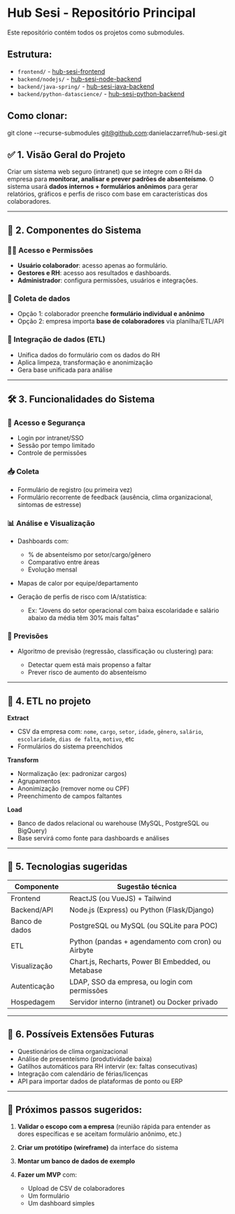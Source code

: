 # Hub Sesi - Repositório Principal

Este repositório contém todos os projetos como submodules.

## Estrutura:
- `frontend/` - [hub-sesi-frontend](https://github.com/danielaczarref/hub-sesi-frontend)
- `backend/nodejs/` - [hub-sesi-node-backend](https://github.com/danielaczarref/hub-sesi-node-backend)
- `backend/java-spring/` - [hub-sesi-java-backend](https://github.com/danielaczarref/hub-sesi-java-backend)
- `backend/python-datascience/` - [hub-sesi-python-backend](https://github.com/danielaczarref/hub-sesi-python-backend)

## Como clonar:
git clone --recurse-submodules git@github.com:danielaczarref/hub-sesi.git


## ✅ **1. Visão Geral do Projeto**

Criar um sistema web seguro (intranet) que se integre com o RH da empresa para **monitorar, analisar e prever padrões de absenteísmo**. O sistema usará **dados internos + formulários anônimos** para gerar relatórios, gráficos e perfis de risco com base em características dos colaboradores.

---

## 🧩 **2. Componentes do Sistema**

### 🧑‍💼 Acesso e Permissões

* **Usuário colaborador**: acesso apenas ao formulário.
* **Gestores e RH**: acesso aos resultados e dashboards.
* **Administrador**: configura permissões, usuários e integrações.

### 📝 Coleta de dados

* Opção 1: colaborador preenche **formulário individual e anônimo**
* Opção 2: empresa importa **base de colaboradores** via planilha/ETL/API

### 🔄 Integração de dados (ETL)

* Unifica dados do formulário com os dados do RH
* Aplica limpeza, transformação e anonimização
* Gera base unificada para análise

---

## 🛠️ **3. Funcionalidades do Sistema**

### 🔐 Acesso e Segurança

* Login por intranet/SSO
* Sessão por tempo limitado
* Controle de permissões

### 📥 Coleta

* Formulário de registro (ou primeira vez)
* Formulário recorrente de feedback (ausência, clima organizacional, sintomas de estresse)

### 📊 Análise e Visualização

* Dashboards com:

  * % de absenteísmo por setor/cargo/gênero
  * Comparativo entre áreas
  * Evolução mensal
* Mapas de calor por equipe/departamento
* Geração de perfis de risco com IA/statística:

  * Ex: “Jovens do setor operacional com baixa escolaridade e salário abaixo da média têm 30% mais faltas”

### 🧠 Previsões

* Algoritmo de previsão (regressão, classificação ou clustering) para:

  * Detectar quem está mais propenso a faltar
  * Prever risco de aumento do absenteísmo

---

## 🔄 **4. ETL no projeto**

**Extract**

* CSV da empresa com: `nome`, `cargo`, `setor`, `idade`, `gênero`, `salário`, `escolaridade`, `dias de falta`, `motivo`, etc
* Formulários do sistema preenchidos

**Transform**

* Normalização (ex: padronizar cargos)
* Agrupamentos
* Anonimização (remover nome ou CPF)
* Preenchimento de campos faltantes

**Load**

* Banco de dados relacional ou warehouse (MySQL, PostgreSQL ou BigQuery)
* Base servirá como fonte para dashboards e análises

---

## 🧰 **5. Tecnologias sugeridas**

| Componente     | Sugestão técnica                                   |
| -------------- | -------------------------------------------------- |
| Frontend       | ReactJS (ou VueJS) + Tailwind                      |
| Backend/API    | Node.js (Express) ou Python (Flask/Django)         |
| Banco de dados | PostgreSQL ou MySQL (ou SQLite para POC)           |
| ETL            | Python (pandas + agendamento com cron) ou Airbyte  |
| Visualização   | Chart.js, Recharts, Power BI Embedded, ou Metabase |
| Autenticação   | LDAP, SSO da empresa, ou login com permissões      |
| Hospedagem     | Servidor interno (intranet) ou Docker privado      |

---

## 🔮 **6. Possíveis Extensões Futuras**

* Questionários de clima organizacional
* Análise de presenteísmo (produtividade baixa)
* Gatilhos automáticos para RH intervir (ex: faltas consecutivas)
* Integração com calendário de férias/licenças
* API para importar dados de plataformas de ponto ou ERP

---

## 🧭 Próximos passos sugeridos:

1. **Validar o escopo com a empresa** (reunião rápida para entender as dores específicas e se aceitam formulário anônimo, etc.)
2. **Criar um protótipo (wireframe)** da interface do sistema
3. **Montar um banco de dados de exemplo**
4. **Fazer um MVP** com:

   * Upload de CSV de colaboradores
   * Um formulário
   * Um dashboard simples


